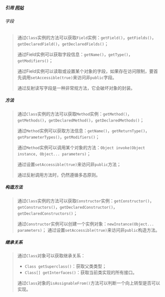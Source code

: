 ##### 引用 [网站](https://www.liaoxuefeng.com/wiki/1252599548343744/1264802263123712)

###### 字段

> 通过`Class`实例的方法可以获取`Field`实例：`getField()`，`getFields()`，`getDeclaredField()`，`getDeclaredFields()`；
>
> 通过Field实例可以获取字段信息：`getName()`，`getType()`，`getModifiers()`；
>
> 通过Field实例可以读取或设置某个对象的字段，如果存在访问限制，要首先调用`setAccessible(true)`来访问非`public`字段。
>
> 通过反射读写字段是一种非常规方法，它会破坏对象的封装。

##### 方法

> 通过`Class`实例的方法可以获取`Method`实例：`getMethod()`，`getMethods()`，`getDeclaredMethod()`，`getDeclaredMethods()`；
>
> 通过`Method`实例可以获取方法信息：`getName()`，`getReturnType()`，`getParameterTypes()`，`getModifiers()`；
>
> 通过`Method`实例可以调用某个对象的方法：`Object invoke(Object instance, Object... parameters)`；
>
> 通过设置`setAccessible(true)`来访问非`public`方法；
>
> 通过反射调用方法时，仍然遵循多态原则。

##### 构造方法

> 通过`Class`实例的方法可以获取`Constructor`实例：`getConstructor()`，`getConstructors()`，`getDeclaredConstructor()`，`getDeclaredConstructors()`；
>
> 通过`Constructor`实例可以创建一个实例对象：`newInstance(Object... parameters)`； 通过设置`setAccessible(true)`来访问非`public`构造方法。

##### 继承关系

> 通过`Class`对象可以获取继承关系：
>
> - `Class getSuperclass()`：获取父类类型；
> - `Class[] getInterfaces()`：获取当前类实现的所有接口。
>
> 通过`Class`对象的`isAssignableFrom()`方法可以判断一个向上转型是否可以实现。